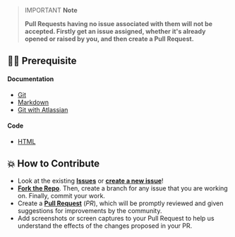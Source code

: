 > IMPORTANT **Note**
>
> **Pull Requests having no issue associated with them will not be accepted. Firstly get an issue assigned, whether it's already opened or raised by you, and then create a Pull Request.**

## 👨‍💻 Prerequisite

#### Documentation

- [Git](https://git-scm.com/)
- [Markdown](https://www.markdownguide.org/basic-syntax/)
- [Git with Atlassian](https://www.atlassian.com/git/tutorials/learn-git-with-bitbucket-cloud)

#### Code

- [HTML](https://www.w3schools.com/html/)

## 💥 How to Contribute

- Look at the existing [**Issues**](https://github.com/Pradumnasaraf/SocialSlash/issues) or [**create a new issue**](https://github.com/Pradumnasaraf/SocialSlash/issues/new/choose)!
- [**Fork the Repo**](https://github.com/Pradumnasaraf/SocialSlash/fork). Then, create a branch for any issue that you are working on. Finally, commit your work.
- Create a **[Pull Request](https://github.com/Pradumnasaraf/SocialSlash/compare)** (_PR_), which will be promptly reviewed and given suggestions for improvements by the community.
- Add screenshots or screen captures to your Pull Request to help us understand the effects of the changes proposed in your PR.
